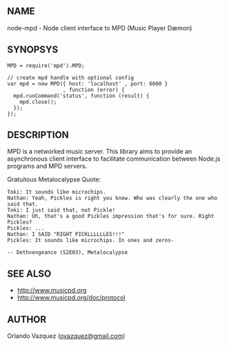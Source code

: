 NAME
----

node-mpd - Node client interface to MPD (Music Player Dæmon)

SYNOPSYS
--------

    MPD = require('mpd').MPD;

    // create mpd handle with optional config
    var mpd = new MPD({ host: 'localhost' , port: 6600 }
                      , function (error) {
      mpd.runCommand('status', function (result) {
        mpd.close();
      });
    });

DESCRIPTION
-----------

MPD is a networked music server. This library aims to provide an asynchronous
client interface to facilitate communication between Node.js programs and MPD
servers.


Gratuitous Metalocalypse Quote:

    Toki: It sounds like microchips.
    Nathan: Yeah, Pickles is right you know. Who was clearly the one who said that.
    Toki: I just said that, not Pickle!
    Nathan: Uh, that's a good Pickles impression that's for sure. Right Pickles?
    Pickles: ...
    Nathan: I SAID "RIGHT PICKLLLLLLES!!!"
    Pickles: It sounds like microchips. In ones and zeros-

    -- Dethvengeance (S2E03), Metalocalypse

SEE ALSO
--------

- http://www.musicpd.org
- http://www.musicpd.org/doc/protocol

AUTHOR
------

Orlando Vazquez (ovazquez@gmail.com)
